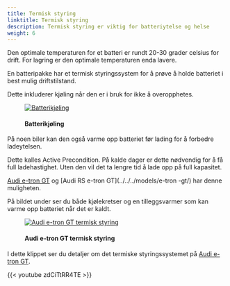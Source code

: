 ```yaml
---
title: Termisk styring 
linktitle: Termisk styring
description: Termisk styring er viktig for batteriytelse og helse
weight: 6
---
```

<!-- markdownlint-disable MD033 -->
Den optimale temperaturen for et batteri er rundt 20-30 grader celsius for drift. For lagring er den optimale temperaturen enda lavere.

En batteripakke har et termisk styringssystem for å prøve å holde batteriet i best mulig driftstilstand.

Dette inkluderer kjøling når den er i bruk for ikke å overopphetes.

<figure>
    <a href="https://media.electrichasgoneaudi.net/multimedia/technology/battery/thermalmanagement/batterycooling_1.jpg">
        <img src="https://media.electrichasgoneaudi.net/multimedia/technology/battery/thermalmanagement/batterycooling_1.jpg"
        alt="Batterikjøling" title="Batterikjøling">
    </a>
    <figcaption><h4>Batterikjøling</h4></figcaption>
</figure>

På noen biler kan den også varme opp batteriet før lading for å forbedre ladeytelsen.

Dette kalles Active Precondition. På kalde dager er dette nødvendig for å få full ladehastighet. Uten den vil det ta lengre tid å lade opp på full kapasitet.

[Audi e-tron GT](../../../models/e-tron-gt/) og [Audi RS e-tron GT](../../../models/e-tron -gt/) har denne muligheten.

På bildet under ser du både kjølekretser og en tilleggsvarmer som kan varme opp batteriet når det er kaldt.

<figure>
    <a href="https://media.electrichasgoneaudi.net/multimedia/technology/battery/thermalmanagement/thermal_management.jpg">
        <img src="https://media.electrichasgoneaudi.net/multimedia/technology/battery/thermalmanagement/thermal_managements.jpg"
        alt="Audi e-tron GT termisk styring" title="Audi e-tron GT termisk styring">
    </a>
    <figcaption><h4>Audi e-tron GT termisk styring</h4></figcaption>
</figure>

I dette klippet ser du detaljer om det termiske styringssystemet på [Audi e-tron GT](/models/e-tron-gt).

{{< youtube zdCiTtRR4TE >}}

